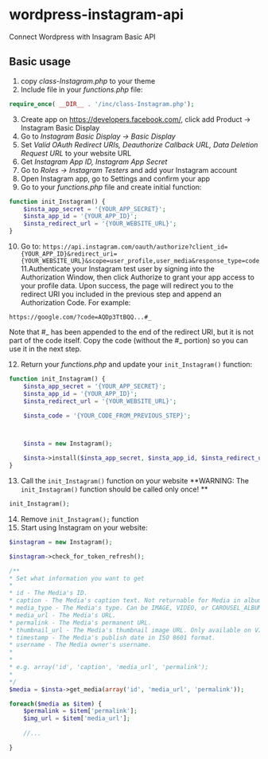 # wordpress-instagram-api
Connect Wordpress with Insagram Basic API

## Basic usage

1. copy *class-Instagram.php* to your theme
2. Include file in your *functions.php* file:

```php 
require_once( __DIR__ . '/inc/class-Instagram.php');
```
3. Create app on https://developers.facebook.com/, click add Product -> Instagram Basic Display
4. Go to *Instagram Basic Display -> Basic Display*
5. Set *Valid OAuth Redirect URIs, Deauthorize Callback URL, Data Deletion Request URL* to your website URL 
6. Get *Instagram App ID, Instagram App Secret*
7. Go to *Roles -> Instagram Testers* and add your Instagram account
8. Open Instagram app, go to Settings and confirm your app
9. Go to your *functions.php* file and create initial function:
```php
function init_Instagram() {
    $insta_app_secret = '{YOUR_APP_SECRET}';
    $insta_app_id = '{YOUR_APP_ID}';
    $insta_redirect_url = '{YOUR_WEBSITE_URL}';
}
```
10. Go to: `https://api.instagram.com/oauth/authorize?client_id={YOUR_APP_ID}&redirect_uri={YOUR_WEBSITE_URL}&scope=user_profile,user_media&response_type=code`
11.Authenticate your Instagram test user by signing into the Authorization Window, then click Authorize to grant your app access to your profile data. Upon success, the page will redirect you to the redirect URI you included in the previous step and append an Authorization Code. For example:

`https://google.com/?code=AQDp3TtBQQ...#_`

Note that #_ has been appended to the end of the redirect URI, but it is not part of the code itself. Copy the code (without the #_ portion) so you can use it in the next step.

12. Return your *functions.php* and update your `init_Instagram()` function:
```php
function init_Instagram() {
    $insta_app_secret = '{YOUR_APP_SECRET}';
    $insta_app_id = '{YOUR_APP_ID}';
    $insta_redirect_url = '{YOUR_WEBSITE_URL}';

    $insta_code = '{YOUR_CODE_FROM_PREVIOUS_STEP}';



    $insta = new Instagram();

    $insta->install($insta_app_secret, $insta_app_id, $insta_redirect_url, $insta_code);
}
```

13. Call the `init_Instagram()` function on your website **WARNING: The `init_Instagram()` function should be called only once! **
```php
init_Instagram();
```
14. Remove `init_Instagram();` function
15. Start using Instagram on your website:
```php
$instagram = new Instagram();

$instagram->check_for_token_refresh();

/**
* Set what information you want to get
* 
* id - The Media's ID.
* caption - The Media's caption text. Not returnable for Media in albums.
* media_type - The Media's type. Can be IMAGE, VIDEO, or CAROUSEL_ALBUM.
* media_url - The Media's URL.
* permalink - The Media's permanent URL.
* thumbnail_url - The Media's thumbnail image URL. Only available on VIDEO Media.
* timestamp - The Media's publish date in ISO 8601 format.
* username - The Media owner's username.
* 
* 
* e.g. array('id', 'caption', 'media_url', 'permalink');
* 
*/
$media = $insta->get_media(array('id', 'media_url', 'permalink'));

foreach($media as $item) {
    $permalink = $item['permalink'];
    $img_url = $item['media_url'];
    
    //...

}

```
